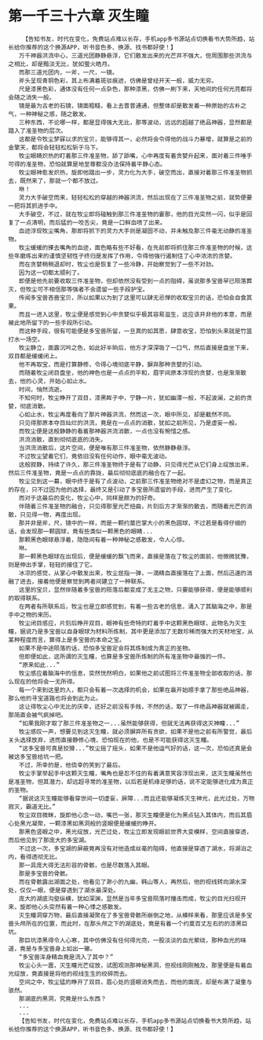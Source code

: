 # 第一千三十六章 灭生瞳
        【告知书友，时代在变化，免费站点难以长存，手机app多书源站点切换看书大势所趋，站长给你推荐的这个换源APP，听书音色多、换源、找书都好使！】
       万千神器洪流中心，三道光团静静悬浮，它们散发出来的光芒并不强大，但周围那些洪流与之相比，却是黯淡无比，犹如萤火皓月。
       而那三道光团内，一斧，一尺，一镜。
       斧头呈现青铜色彩，其上布满着斑驳痕迹，仿佛是曾经开天一般，威力无穷。
       尺是漆黑色彩，通体没有任何一点杂色，那种漆黑，仿佛一刷下来，天地间的任何光亮都将会随之消失一般。
       镜是最为古老的石镜，镜面粗糙，看上去普普通通，但整体却是散发着一种原始的古朴之气，一种神秘之感，随之散发。
       三种东西，不论哪一样，都是显得强大无比，那等波动，远远的超越了绝品神器，显然都是踏入了准圣物的层次。
       这都是令牧尘梦寐以求的宝贝，能够得其一，必然将会令得他的战斗力暴增，就算是之前的金擎天，都将会轻轻松松斩于马下。
       牧尘眼睛炽热的盯着那三件准圣物，舔了舔嘴，心中再度有着贪婪升起来，面对着三件唾手可得的准圣物，恐怕就算是地至尊都没办法保持着平静心态。
       牧尘眼神愈发炽热，旋即他踏出一步，灵力化为大手，破空而出，直接对着那三件准圣物抓去，既然来了，那就一个都不放过。
       咻！
       灵力大手破空而来，轻轻松松的穿越的神器洪流，然后出现在了三件准圣物之前，就势便要一把将其抓进手中。
       大手破空，不过，就在牧尘即将碰触到那三件准圣物的霎那，他的目光突然一闪，似乎是回复了一点清明，而后猛的一咬舌尖，竟是一口鲜血喷了出来。
       血迹浮现牧尘嘴角，那即将抓下的灵力大手则是凝固不动，并未触及那三件毫无动静的准圣物。
       牧尘缓缓的搽去嘴角的血迹，面色略有些不好看，在先前即将抓住那三件准圣物的时候，这些年磨练出来的谨慎坚韧性子终归是发挥了作用，令得他强行遏制住了心中浓浓的贪婪。
       而在贪婪稍稍退却时，牧尘也是恢复了一些冷静，开始察觉到了一些不对劲。
       因为这一切都太顺利了。
       即便是他先前要收取三件准圣物，但却依然没有受到一点的阻碍，虽说那多宝兽早已陨落葬灭，但牧尘可不相信那等强者不会遗留一些手段护宝。
       传闻多宝兽吝啬宝贝，所以如果以为到了这里可以肆无忌惮的收取宝贝的话，恐怕会自食其果。
       而且一进入这里，牧尘便是感觉到心中贪婪似乎极其容易滋生，这应该并非他的本意，而是被此地所留下的一些手段所引动。
       而这种手段，很有可能便是多宝兽所留，一旦真的如其愿，肆意收宝，恐怕到头来就是竹篮打水一场空。
       牧尘静立，面露沉吟之色，如此好半晌后，他方才深深吸了一口气，然后直接是盘坐下来，双目都是缓缓闭上。
       他不再取宝，而是打算静修，令得心境彻底平静，摒弃那种贪婪的引动。
       而随着牧尘闭目盘坐，他的神色也是一点点的平和，眉宇间原本浮现的贪婪，也是渐渐散去，他的心灵，开始心如止水。
       时间，悄然流逝。
       不知何时，牧尘睁开了双目，漆黑眸子中，宁静一片，犹如幽潭一般，不起波澜，之前的贪婪，彻底消散。
       心如止水，牧尘再度看向了那片神器洪流，然而这一次，眼中所见，却是截然不同。
       只见得那原本夺目灿烂的洪流，竟是在一点点的消散，犹如之前所见，乃是虚妄一般。
       而牧尘便是这般静静的看着那神器洪流消散，一点也没有惋惜之感。
       洪流消散，直到彻彻底底的消失。
       当洪流消散后，这片空间，便是唯有那三件准圣物，依然静静悬浮。
       不过牧尘望着它们，竟依旧没有任何动作，眼中毫无波动。
       这般寂静，持续了许久，那三件准圣物终于是有了动静，只见得光芒从它们身上绽放出来，然后三件准圣物，竟是一点点的靠拢，最后彻彻底底的融合在了一起。
       牧尘见到这一幕，眼中终于是有了点波动，之前那三件准圣物绝对不是虚幻之物，而是真正的存在，只不过因为他的选择，最终又是引动了多宝兽所遗留的手段，进而产生了变化。
       而对于这最后的变化，牧尘心中，同样是颇为的好奇。
       伴随着三件准圣物的融合，只见得那里光芒扭曲，片刻后方才渐渐的散去，而随着光芒的消散，只见得一物，再度出现。
       那并非是斧，尺，镜中的一样，而是一颗约莫巴掌大小的黑色圆球，不过若是看得仔细的话，会发现那一颗圆球，竟有些类似一颗黑色的眼睛...
       那颗黑色眼球悬浮着，隐隐间有着一种神秘之感散发，令人心惊。
       咻。
       那一颗黑色眼球在出现后，便是缓缓的飘飞而来，直接是落在了牧尘的面前，他微微犹豫，则是伸出手掌，轻轻的接住了它。
       冰凉的感觉，从掌心中散发出来，牧尘屈指一弹，一滴精血直接落在了上面，然后迅速的消融了进去，接着他便是察觉到两者间建立了一种联系。
       这里的宝贝，显然伴随着多宝兽的陨落后都变成了无主之物，只要能够获得，便是能够顺利的取得联系。
       在两者有所联系后，牧尘也是立即感觉到，有着一些古老的信息，涌入了其脑海之中，那是手中之物的来历。
       牧尘闭目感应，片刻后睁开双目，眼神有些奇特的盯着手中这颗黑色眼球，此物名为灭生瞳，据说乃是多宝兽以自身眼球为材料所炼制，其中更是添加了无数珍稀而强大的天材地宝，从某种程度而言，算得上是多宝兽的本命之宝。
       如果不是中途陨落的话，恐怕多宝兽定会将其炼制成为真正的圣物。
       但即便如此，这所谓的灭生瞳，也算是多宝兽所炼制的所有准圣物中最强的一件。
       “原来如此...”
       牧尘感应着脑海中的信息，突然恍然明白，如果他之前试图将三件准圣物全部收取的话，那么现在的他将会一无所得。
       每一个来到这里的人，都只会有着一次选择的机会，如果在最开始顺手拿了那些绝品神器，那么他的寻宝道路也将会到此为止。
       这让得牧尘心中无比的庆幸，还好之前没有手贱，不然的话，取了一件绝品神器就被踢走，那简直会被气疯掉吧。
       “如果我刚才取了那三件准圣物之一...虽然能够获得，但就无法再获得这灭神瞳...”
       牧尘感叹一声，想要见到这灭生瞳，就必须摒弃所有贪欲，如果不是他之前有所警觉，最后关头选择放弃，进而直接静修心境，恐怕现在的他，也是不可能获得这灭生瞳。
       “这多宝兽可真是狡猾...”牧尘摇了摇头，如果不是他运气好的话，这一次，恐怕还真是会被这多宝兽给坑一把。
       不过，所幸的是，他侥幸的笑到了最后。
       牧尘手掌举起手中这颗灭生瞳，嘴角也是忍不住的有着满意笑容浮现出来，这灭生瞳虽然也是准圣物，但其潜力，却远超寻常的准圣物，以后若是机缘足够的话，说不定能够进化成为真正的圣物。
       “据说这灭生瞳能够看穿世间一切虚妄，屏障...而且还能够凝炼灭生神光，此光过处，万物寂灭，霸道无比。”
       牧尘双目微眯，旋即他心念一动，嘴巴一张，那灭生瞳便是化为黑点钻入其体内，而后其眉心处黑光凝聚，一颗漆黑如黑洞般的竖眼便是缓缓的睁开。
       那黑色竖眼之中，黑光绽放，光芒过处，牧尘立即发现眼前世界大变模样，空间直接穿透，而后他见到了那庞大的多宝湖。
       不过这一次，多宝湖的屏蔽竟再没有对他造成丝毫的阻碍，他直接是穿透了湖水，将湖泊之内，看得透彻无比。
       那一具庞大得无法形容的骨骸，也是尽数落入其眼。
       那是多宝兽的骨骸。
       而在骨骸露出湖面之处，他看见了渺小的九幽，韩山等人，再然后，他的视线转向湖水深处，仅仅一眼，便是穿透到了湖水最深处。
       庞大的湖底沟壑纵横，犹如深渊，显然是当年多宝兽陨落时撞击而成，牧尘的目光扫视开来，旋即他心头突然有着一种心悸之感散发。
       灭生瞳洞穿万物，最后直接凝聚在了多宝兽骨骸所崩倒之地，从模样来看，那里应该是多宝兽头颅所在的位置，而此时，在那头颅之下的湖底处，竟是有着一个约莫百丈左右的的漆黑巨坑。
       那巨坑漆黑得令人心寒，其中仿佛没有任何得光亮，一股淡淡的血光萦绕，那种血光的味道，竟是与多宝兽身上如出一辙。
       “多宝兽浑身精血竟是流入了其中？”
       牧尘心头一震，灭生瞳光芒绽放，试图观测那神秘黑洞，但视线刚刚触及，那里便是有着血光绽放，竟直接是将他的视线生生的绞碎而去。
       空间之中，牧尘猛的睁开了双目，眉心处的竖眼消失而去，而他的面庞，却是布满了凝重与骇然。
       那湖底的黑洞，究竟是什么东西？
       ...
       ...
       【告知书友，时代在变化，免费站点难以长存，手机app多书源站点切换看书大势所趋，站长给你推荐的这个换源APP，听书音色多、换源、找书都好使！】